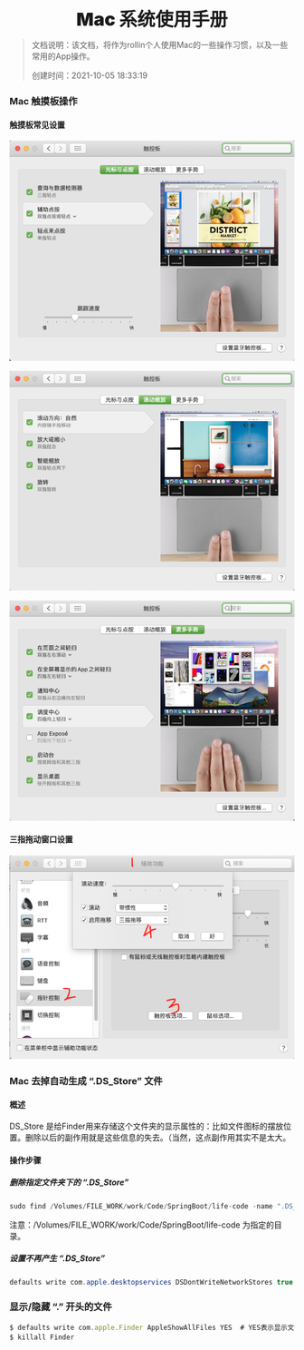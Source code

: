 <div style="width: 100%; text-align: center; font-size: 2rem; font-weight: 900"><font>Mac 系统使用手册</font></div>



> 文档说明：该文档，将作为rollin个人使用Mac的一些操作习惯，以及一些常用的App操作。
>
> 创建时间：2021-10-05 18:33:19
>

### Mac 触摸板操作

#### 触摸板常见设置

![image-20210720075210481](folder/image/image-20210720075210481.png)

![image-20210720075357150](folder/image/image-20210720075357150.png)

![image-20210720075716244](folder/image/image-20210720075716244.png)

#### 三指拖动窗口设置

![image-20211005182449801](folder/image/image-20211005182449801.png)

### Mac 去掉自动生成 “.DS_Store” 文件

#### 概述

DS_Store 是给Finder用来存储这个文件夹的显示属性的：比如文件图标的摆放位置。删除以后的副作用就是这些信息的失去。（当然，这点副作用其实不是太大。

#### 操作步骤

##### 删除指定文件夹下的 “.DS_Store”

```java
sudo find /Volumes/FILE_WORK/work/Code/SpringBoot/life-code -name ".DS_Store" -depth -exec rm {} \;
```

注意：/Volumes/FILE_WORK/work/Code/SpringBoot/life-code 为指定的目录。

##### 设置不再产生 “.DS_Store”

```java
defaults write com.apple.desktopservices DSDontWriteNetworkStores true 
```

### 显示/隐藏  “.” 开头的文件

```javascript
$ defaults write com.apple.Finder AppleShowAllFiles YES  # YES表示显示文件， NO 表示隐藏文件
$ killall Finder
```

